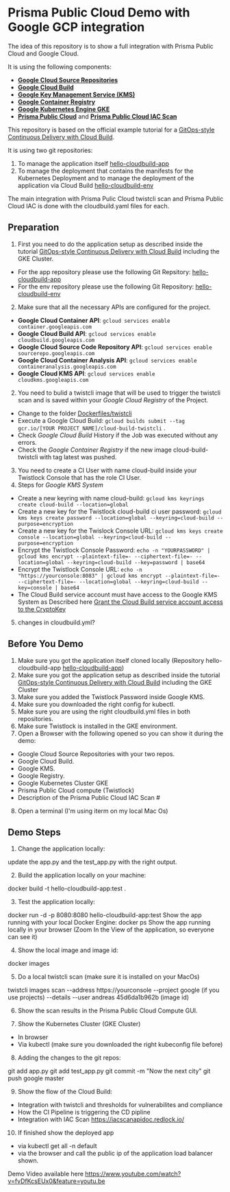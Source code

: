# Prisma Public Cloud Demo with Google GCP integration

The idea of this repository is to show a full integration with Prisma Public Cloud and Google Cloud.

It is using the following components:
- [**Google Cloud Source Repositories**](https://cloud.google.com/source-repositories/)
- [**Google Cloud Build**](https://cloud.google.com/cloud-build/)
- [**Google Key Management Service (KMS)**](https://cloud.google.com/kms/)
- [**Google Container Registry**](https://cloud.google.com/container-registry/)
- [**Google Kubernetes Engine GKE**](https://cloud.google.com/kubernetes-engine/)
- [**Prisma Public Cloud**](https://www.paloaltonetworks.com/cloud-security/prisma-public-cloud) and [**Prisma Public Cloud IAC Scan**](https://iacscanapidoc.redlock.io/)

This repository is based on the official example tutorial for a [GitOps-style Continuous Delivery with Cloud Build](https://cloud.google.com/kubernetes-engine/docs/tutorials/gitops-cloud-build).

It is using two git repositories:
1. To manage the application itself [hello-cloudbuild-app](https://github.com/automatecloud/hello-cloudbuild-app)
2. To manage the deployment that contains the manifests for the Kubernetes Deployment and to manage the deployment of the application via Cloud Build [hello-cloudbuild-env](https://github.com/automatecloud/hello-cloudbuild-env)

The main integration with Prisma Pulic Cloud twistcli scan and Prisma Public Cloud IAC is done with the cloudbuild.yaml files for each.

## Preparation

1. First you need to do the application setup as described inside the tutorial [GitOps-style Continuous Delivery with Cloud Build](https://cloud.google.com/kubernetes-engine/docs/tutorials/gitops-cloud-build) including the GKE Cluster.
* For the app repository please use the following Git Repsitory: [hello-cloudbuild-app](https://github.com/automatecloud/hello-cloudbuild-app)
* For the env repository please use the following Git Repository: [hello-cloudbuild-env](https://github.com/automatecloud/hello-cloudbuild-env)
2. Make sure that all the necessary APIs are configured for the project.
* **Google Cloud Container API**: `gcloud services enable container.googleapis.com`
* **Google Cloud Build API**: `gcloud services enable cloudbuild.googleapis.com`
* **Google Cloud Source Code Repository API**: `gcloud services enable sourcerepo.googleapis.com`
* **Google Cloud Container Analysis API**: `gcloud services enable containeranalysis.googleapis.com`
* **Google Cloud KMS API**: `gcloud services enable cloudkms.googleapis.com`
2. You need to bulid a twistcli image that will be used to trigger the twistcli scan and is saved within your _Google Cloud Registry_ of the Project.
* Change to the folder [Dockerfiles/twistcli](https://github.com/automatecloud/google-summit/tree/master/Dockerfiles/twistcli)
* Execute a Google Cloud Build: `gcloud builds submit --tag gcr.io/[YOUR PROJECT_NAME]/cloud-build-twistcli` .
* Check _Google Cloud Build_ History if the Job was executed without any errors.
* Check the _Google Container Registry_ if the new image cloud-build-twistcli with tag latest was pushed.
3. You need to create a CI User with name cloud-build inside your Twistlock Console that has the role CI User.
4. Steps for _Google KMS System_
* Create a new keyring with name cloud-build: `gcloud kms keyrings create cloud-build --location=global`
* Create a new key for the Twistlock cloud-build ci user password: `gcloud kms keys create password --location=global --keyring=cloud-build --purpose=encryption`
* Create a new key for the Twislock Console URL: `gcloud kms keys create console --location=global --keyring=cloud-build --purpose=encryption`
* Encrypt the Twistlock Console Password: `echo -n "YOURPASSWORD" | gcloud kms encrypt --plaintext-file=- --ciphertext-file=- --location=global --keyring=cloud-build --key=password | base64`
* Encrypt the Twistlock Console URL: `echo -n "https://yourconsole:8083" | gcloud kms encrypt --plaintext-file=- --ciphertext-file=- --location=global --keyring=cloud-build --key=console | base64`
* The Cloud Build service account must have access to the Google KMS System as Described here [Grant the Cloud Build service account access to the CryptoKey](https://cloud.google.com/cloud-build/docs/securing-builds/use-encrypted-secrets-credentials)
5. changes in cloudbuild.yml?

## Before You Demo

1. Make sure you got the application itself cloned locally (Repository hello-cloudbuild-app [hello-cloudbuild-app](https://github.com/automatecloud/hello-cloudbuild-app))
2. Make sure you got the application setup as described inside the tutorial [GitOps-style Continuous Delivery with Cloud Build](https://cloud.google.com/kubernetes-engine/docs/tutorials/gitops-cloud-build) including the GKE Cluster
3. Make sure you added the Twistlock Password inside Google KMS.
4. Make sure you downloaded the right config for kubectl.
5. Make sure you are using the right cloudbuild.yml files in both repositories.
6. Make sure Twistlock is installed in the GKE environment.
7. Open a Browser with the following opened so you can show it during the demo:
  - Google Cloud Source Repositories with your two repos.
  - Google Cloud Build.
  - Google KMS.
  - Google Registry.
  - Google Kubernetes Cluster GKE
  - Prisma Public Cloud compute (Twistlock)
  - Description of the Prisma Public Cloud IAC Scan #
8. Open a terminal (I'm using iterm on my local Mac Os)

## Demo Steps

1. Change the application locally:

update the app.py and the test_app.py with the right output.

2. Build the application locally on your machine:

docker build -t hello-cloudbuild-app:test .

3. Test the application locally:

docker run -d -p 8080:8080 hello-cloudbuild-app:test
Show the app running with your local Docker Engine:
docker ps
Show the app running locally in your browser (Zoom In the View of the application, so everyone can see it)

4. Show the local image and image id:

docker images

5. Do a local twistcli scan (make sure it is installed on your MacOs)

twistcli images  scan --address https://yourconsole --project google (if you use projects) --details --user andreas 45d6da1b962b (image id)

6. Show the scan results in the Prisma Public Cloud Compute GUI.

7. Show the Kubernetes Cluster (GKE Cluster)

- In browser
- Via kubectl (make sure you downloaded the right kubeconfig file before)

8. Adding the changes to the git repos:

git add app.py
git add test_app.py
git commit -m "Now the next city"
git push google master

9. Show the flow of the Cloud Build:

- Integration with twistcli and thresholds for vulnerabilites and compliance
- How the CI Pipeline is triggering the CD pipline
- Integration with IAC Scan https://iacscanapidoc.redlock.io/

10. If finished show the deployed app

- via kubectl get all -n default
- via the browser and call the public ip of the application load balancer shown.

Demo Video available here https://www.youtube.com/watch?v=fvDfKcsEUx0&feature=youtu.be
